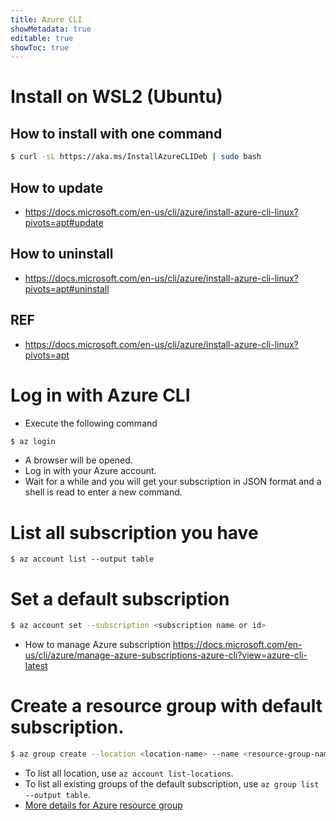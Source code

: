 ```yaml
---
title: Azure CLI
showMetadata: true
editable: true
showToc: true
---
```


# Install on WSL2 (Ubuntu)

## How to install with one command
```sh
$ curl -sL https://aka.ms/InstallAzureCLIDeb | sudo bash
```

## How to update
- https://docs.microsoft.com/en-us/cli/azure/install-azure-cli-linux?pivots=apt#update

## How to uninstall
- https://docs.microsoft.com/en-us/cli/azure/install-azure-cli-linux?pivots=apt#uninstall

## REF
- https://docs.microsoft.com/en-us/cli/azure/install-azure-cli-linux?pivots=apt

# Log in with Azure CLI
- Execute the following command
```sh
$ az login
```
- A browser will be opened.
- Log in with your Azure account.
- Wait for a while and you will get your subscription in JSON format and a shell is read to enter a new command.

# List all subscription you have
```
$ az account list --output table
```

# Set a default subscription
```sh
$ az account set --subscription <subscription name or id>
```
- How to manage Azure subscription https://docs.microsoft.com/en-us/cli/azure/manage-azure-subscriptions-azure-cli?view=azure-cli-latest

# Create a resource group with default subscription.
```sh
$ az group create --location <location-name> --name <resource-group-name>
```
- To list all location, use `az account list-locations`.
- To list all existing groups of the default subscription, use `az group list --output table`.
- [More details for Azure resource group](https://docs.microsoft.com/en-us/cli/azure/group?view=azure-cli-latest)
